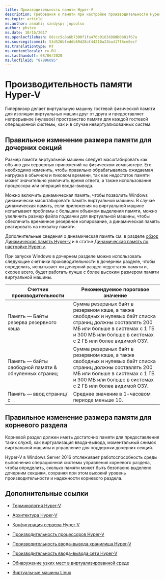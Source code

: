 ```yaml
---
title: Производительность памяти Hyper-V
description: Требования к памяти при настройке производительности Hyper-V
ms.topic: article
ms.author: asmahi; sandysp; jopoulso
author: phstee
ms.date: 10/16/2017
ms.openlocfilehash: 08ccc5c8a6b7300f1fa476c01838080b0b01f67a
ms.sourcegitcommit: 53d526bfeddb89d28af44210a23ba417f6ce0ecf
ms.translationtype: MT
ms.contentlocale: ru-RU
ms.lasthandoff: 08/06/2020
ms.locfileid: "87896095"
---
```

# <a name="hyper-v-memory-performance"></a>Производительность памяти Hyper-V


Гипервизор делает виртуальную машину гостевой физической памяти для изоляции виртуальных машин друг от друга и предоставляет непрерывное (нулевое) пространство памяти для каждой гостевой операционной системы, как и в случае невиртуализованных систем.

## <a name="correct-memory-sizing-for-child-partitions"></a>Правильное изменение размера памяти для дочерних секций

Размер памяти виртуальной машины следует масштабировать как обычно для серверных приложений на физическом компьютере. Его необходимо изменить, чтобы правильно обрабатывалась ожидаемая нагрузка в обычном и пиковом времени, так как недостаток памяти может значительно увеличить время ответа, а также использование процессора или операций ввода-вывода.

Можно включить динамическая память, чтобы позволить Windows динамически масштабировать память виртуальной машины. В случае динамическая память, если приложения на виртуальной машине испытывают проблемы с большим объемом выделения памяти, можно увеличить размер файла подкачки для виртуальной машины, чтобы обеспечить временное резервное копирование, а динамическая память реагировать на нехватку памяти.

Дополнительные сведения о динамическая память см. в разделе [обзор Динамическая память Hyper-v]( https://go.microsoft.com/fwlink/?linkid=834434) и в статье [Динамическая память по настройке Hyper-v](https://go.microsoft.com/fwlink/?linkid=834435).

При запуске Windows в дочернем разделе можно использовать следующие счетчики производительности в дочернем разделе, чтобы определить, испытывает ли дочерний раздел недостаток памяти и, скорее всего, будет работать лучше с более высоким размером памяти виртуальной машины.

| Счетчик производительности                                                         | Рекомендуемое пороговое значение                                                                                                                                                           |
|-----------------------------------------------------------------------------|-------------------------------------------------------------------------------------------------------------------------------------------------------------------------------------|
| Память — Байты резерва резервного кэша                                        | Сумма резервных байт в резервном кэше, а также свободных и нулевых байт списка страниц должны составлять 200 МБ или больше в системах с 1 ГБ и 300 МБ или больше в системах с 2 ГБ или более видимой ОЗУ. |
| Память — байты свободной памяти & обнуленных страниц                                        | Сумма резервных байт в резервном кэше, а также свободных и нулевых байт списка страниц должны составлять 200 МБ или больше в системах с 1 ГБ и 300 МБ или больше в системах с 2 ГБ или более видимой ОЗУ. |
| Память — ввод страниц/с                                                    | Среднее значение в 1-часовом периоде меньше 10.                                                                                                                                       | 

## <a name="correct-memory-sizing-for-root-partition"></a>Правильное изменение размера памяти для корневого раздела

Корневой раздел должен иметь достаточно памяти для предоставления таких служб, как виртуализация ввода-вывода, моментальный снимок виртуальной машины и управление для поддержки дочерних секций.

Hyper-V в Windows Server 2016 отслеживает работоспособность среды выполнения операционной системы управления корневого раздела, чтобы определить, сколько памяти может быть безопасно выделено дочерним секциям, сохраняя при этом высокий уровень производительности и надежности корневого раздела.

## <a name="additional-references"></a>Дополнительные ссылки

-   [Терминология Hyper-V](terminology.md)

-   [Архитектура Hyper-V](architecture.md)

-   [Конфигурация сервера Hyper-V](configuration.md)

-   [Производительность процессоров Hyper-V](processor-performance.md)

-   [Производительность ввода-вывода хранилища Hyper-V](storage-io-performance.md)

-   [Производительность ввода-вывода сети Hyper-V](network-io-performance.md)

-   [Обнаружение узких мест в виртуализированной среде](detecting-virtualized-environment-bottlenecks.md)

-   [Виртуальные машины Linux](linux-virtual-machine-considerations.md)
